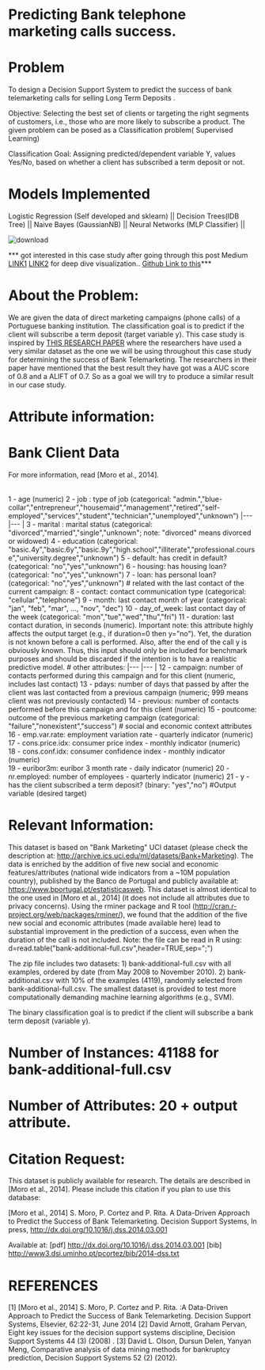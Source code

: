 # Predicting Bank telephone marketing calls success.

# Problem
To design a Decision Support System to predict the success of bank telemarketing calls for selling Long Term Deposits .

Objective: Selecting the best set of clients or targeting the right segments of customers, i.e., those who are more likely to subscribe a product.
The given problem can be posed as a Classification problem( Supervised Learning)

Classification Goal: Assigning predicted/dependent variable Y, values Yes/No, based on
whether a client has subscribed a term deposit or not.

# Models Implemented
Logistic Regression (Self developed and sklearn) ||
Decision Trees(IDB Tree) ||
Naive Bayes (GaussianNB) ||
Neural Networks (MLP Classifier) ||

![download](https://user-images.githubusercontent.com/29397302/85233705-f1b23880-b425-11ea-95ea-9ed95ea151c8.png)

*** got interested in this case study after going through this post Medium [LINK1](https://towardsdatascience.com/machine-learning-case-study-a-data-driven-approach-to-predict-the-success-of-bank-telemarketing-20e37d46c31c) [LINK2](https://www.researchgate.net/publication/260805594_A_Data-Driven_Approach_to_Predict_the_Success_of_Bank_Telemarketing)  for deep dive visualization.. [Github Link to this]( )***

# About the Problem:
We are given the data of direct marketing campaigns (phone calls) of a Portuguese banking institution. The classification goal is to predict if the client will subscribe a term deposit (target variable y). This case study is inspired by [THIS RESEARCH PAPER](https://github.com/mullazeeshan/Exploratory-Data-Analysis-EDA/blob/master/Bank%20telephone%20marketing%20calls%20success%20prediction/relevant%20papers/targeted_marketing.pdf) 
where the researchers have used a very similar dataset as the one we will be using throughout this case study for determining the success of Bank Telemarketing. The researchers in their paper have mentioned that the best result they have got was a AUC score of 0.8 and a ALIFT of 0.7. So as a goal we will try to produce a similar result in our case study.

# Attribute information:
# Bank Client Data
   For more information, read [Moro et al., 2014].

| | |
|--- |--- |
   1 - age (numeric)
   2 - job : type of job (categorical: "admin.","blue-collar","entrepreneur","housemaid","management","retired","self-employed","services","student","technician","unemployed","unknown")
|--- |--- |
   3 - marital : marital status (categorical: "divorced","married","single","unknown"; note: "divorced" means divorced or widowed)
   4 - education (categorical: "basic.4y","basic.6y","basic.9y","high.school","illiterate","professional.course","university.degree","unknown")
   5 - default: has credit in default? (categorical: "no","yes","unknown")
   6 - housing: has housing loan? (categorical: "no","yes","unknown")
   7 - loan: has personal loan? (categorical: "no","yes","unknown") # related with the last contact of the current campaign:
   8 - contact: contact communication type (categorical: "cellular","telephone") 
   9 - month: last contact month of year (categorical: "jan", "feb", "mar", ..., "nov", "dec")
  10 - day_of_week: last contact day of the week (categorical: "mon","tue","wed","thu","fri")
  11 - duration: last contact duration, in seconds (numeric). Important note:  this attribute highly affects the output target (e.g., if duration=0 then y="no"). Yet, the duration is not known before a call is performed. Also, after the end of the call y is obviously known. Thus, this input should only be included for benchmark purposes and should be discarded if the intention is to have a realistic predictive model. # other attributes:
|--- |--- |
  12 - campaign: number of contacts performed during this campaign and for this client (numeric, includes last contact)
  13 - pdays: number of days that passed by after the client was last contacted from a previous campaign (numeric; 999 means client was not previously contacted)
  14 - previous: number of contacts performed before this campaign and for this client (numeric)
  15 - poutcome: outcome of the previous marketing campaign (categorical: "failure","nonexistent","success") # social and economic context attributes
  16 - emp.var.rate: employment variation rate - quarterly indicator (numeric)
  17 - cons.price.idx: consumer price index - monthly indicator (numeric)     
  18 - cons.conf.idx: consumer confidence index - monthly indicator (numeric)     
  19 - euribor3m: euribor 3 month rate - daily indicator (numeric)
  20 - nr.employed: number of employees - quarterly indicator (numeric)
  21 - y - has the client subscribed a term deposit? (binary: "yes","no") #Output variable (desired target)
  
  
# Relevant Information:

   This dataset is based on "Bank Marketing" UCI dataset (please check the description at: http://archive.ics.uci.edu/ml/datasets/Bank+Marketing).
   The data is enriched by the addition of five new social and economic features/attributes (national wide indicators from a ~10M population country), published by the Banco de Portugal and publicly available at: https://www.bportugal.pt/estatisticasweb.
   This dataset is almost identical to the one used in [Moro et al., 2014] (it does not include all attributes due to privacy concerns). 
   Using the rminer package and R tool (http://cran.r-project.org/web/packages/rminer/), we found that the addition of the five new social and economic attributes (made available here) lead to substantial improvement in the prediction of a success, even when the duration of the call is not included. Note: the file can be read in R using: d=read.table("bank-additional-full.csv",header=TRUE,sep=";")
   
   The zip file includes two datasets: 
      1) bank-additional-full.csv with all examples, ordered by date (from May 2008 to November 2010).
      2) bank-additional.csv with 10% of the examples (4119), randomly selected from bank-additional-full.csv.
   The smallest dataset is provided to test more computationally demanding machine learning algorithms (e.g., SVM).

   The binary classification goal is to predict if the client will subscribe a bank term deposit (variable y).

# Number of Instances: 41188 for bank-additional-full.csv

# Number of Attributes: 20 + output attribute.

# Citation Request:
  This dataset is publicly available for research. The details are described in [Moro et al., 2014]. 
  Please include this citation if you plan to use this database:

  [Moro et al., 2014] S. Moro, P. Cortez and P. Rita. A Data-Driven Approach to Predict the Success of Bank Telemarketing. Decision Support Systems, In press, http://dx.doi.org/10.1016/j.dss.2014.03.001

  Available at: [pdf] http://dx.doi.org/10.1016/j.dss.2014.03.001
                [bib] http://www3.dsi.uminho.pt/pcortez/bib/2014-dss.txt
# REFERENCES 

[1] [Moro et al., 2014] S. Moro, P. Cortez and P. Rita.
:A Data-Driven Approach to Predict the Success of
Bank Telemarketing. Decision Support Systems, Elsevier,
62:22-31, June 2014
[2] David Arnott, Graham Pervan, Eight key issues
for the decision support systems discipline, Decision
Support Systems 44 (3) (2008) .
[3] David L. Olson, Dursun Delen, Yanyan Meng,
Comparative analysis of data mining methods for
bankruptcy prediction, Decision Support Systems 52
(2) (2012).
